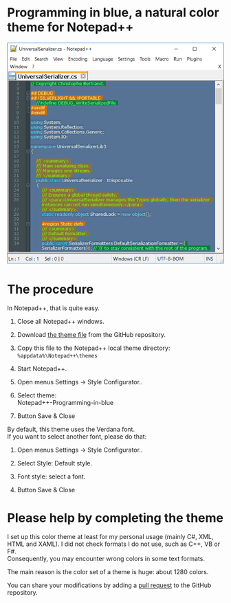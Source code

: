 ﻿# Programming in blue, a natural color theme for Notepad++

![](https://raw.githubusercontent.com/ChrisBertrandDotNet/Programming-in-blue/master/programming_in_blue_Notepad%2B%2B.png)

# The procedure

In Notepad++, that is quite easy.

1.  Close all Notepad++ windows.
    
2.  Download [the theme file](https://raw.githubusercontent.com/ChrisBertrandDotNet/Programming-in-blue/master/Notepad++-Programming-in-blue.xml) from the GitHub repository.
    
3.  Copy this file to the Notepad++ local theme directory:  
    `%appdata%\Notepad++\themes`
    
4.  Start Notepad++.
    
5.  Open menus Settings → Style Configurator..
    
6.  Select theme:  
    Notepad++-Programming-in-blue
    
7.  Button Save & Close
    

By default, this theme uses the Verdana font.  
If you want to select another font, please do that:

1.  Open menus Settings → Style Configurator..
    
2.  Select Style: Default style.
    
3.  Font style: select a font.
    
4.  Button Save & Close
    

# Please help by completing the theme

I set up this color theme at least for my personal usage (mainly C#, XML, HTML and XAML). I did not check formats I do not use, such as C++, VB or F#.  
Consequently, you may encounter wrong colors in some text formats.

The main reason is the color set of a theme is huge: about 1280 colors.  

You can share your modifications by adding a [pull request](https://github.com/ChrisBertrandDotNet/Programming-in-blue/pulls) to the GitHub repository.